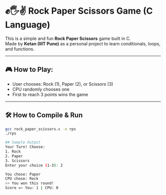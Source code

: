 # ✊🖐✌ Rock Paper Scissors Game (C Language)

This is a simple and fun **Rock Paper Scissors** game built in C.  
Made by **Ketan (IIIT Pune)** as a personal project to learn conditionals, loops, and functions.

---

## 🎮 How to Play:
- User chooses: Rock (1), Paper (2), or Scissors (3)
- CPU randomly chooses one
- First to reach 3 points wins the game

---

## 🛠️ How to Compile & Run

```bash
gcc rock_paper_scissors.c -o rps
./rps

## Sample Output 
Your Turn! Choose:
1. Rock
2. Paper
3. Scissors
Enter your choice (1-3): 2

You chose: Paper
CPU chose: Rock
>> You won this round!
Score => You: 1 | CPU: 0
